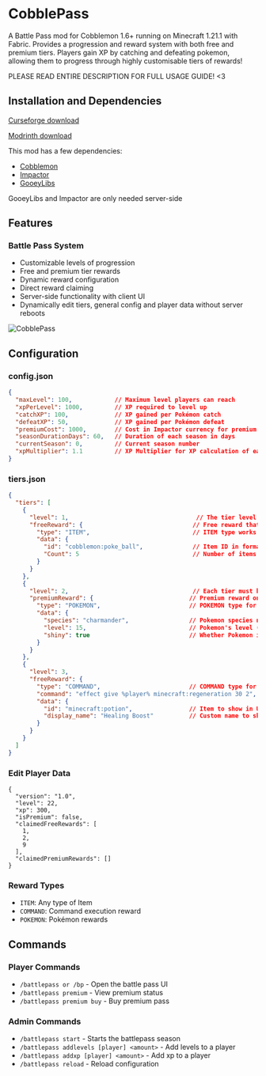 # CobblePass

A Battle Pass mod for Cobblemon 1.6+ running on Minecraft 1.21.1 with Fabric. Provides a progression and reward system with both free and premium tiers. Players gain XP by catching and defeating pokemon, allowing them to progress through highly customisable tiers of rewards!

PLEASE READ ENTIRE DESCRIPTION FOR FULL USAGE GUIDE! <3
## Installation and Dependencies

[Curseforge download](https://www.curseforge.com/minecraft/mc-mods/cobblemon-cobblepass)

[Modrinth download
](https://modrinth.com/mod/cobble-pass)

This mod has a few dependencies:
- [Cobblemon](https://modrinth.com/mod/cobblemon)
- [Impactor](https://modrinth.com/mod/impactor)
- [GooeyLibs](https://modrinth.com/mod/gooeylibs)

GooeyLibs and Impactor are only needed server-side


## Features

### Battle Pass System
- Customizable levels of progression
- Free and premium tier rewards
- Dynamic reward configuration
- Direct reward claiming
- Server-side functionality with client UI
- Dynamically edit tiers, general config and player data without server reboots

![CobblePass](https://i.giphy.com/media/v1.Y2lkPTc5MGI3NjExaTU2ZTBpNWpkMXpyOTJyY3FnOWYxZHppOXRpcnhobm5veXU3bjVseCZlcD12MV9pbnRlcm5hbF9naWZfYnlfaWQmY3Q9Zw/YNbbM79OAECuE6HU5I/giphy.gif)
## Configuration

### config.json
```json
{
  "maxLevel": 100,            // Maximum level players can reach
  "xpPerLevel": 1000,         // XP required to level up
  "catchXP": 100,             // XP gained per Pokémon catch
  "defeatXP": 50,             // XP gained per Pokémon defeat
  "premiumCost": 1000,        // Cost in Impactor currency for premium pass
  "seasonDurationDays": 60,   // Duration of each season in days
  "currentSeason": 0,         // Current season number
  "xpMultiplier": 1.1         // XP Multiplier for XP calculation of each level
}
```

### tiers.json
```json
{
  "tiers": [
    {
      "level": 1,                                    // The tier level (required)
      "freeReward": {                               // Free reward that all players can claim
        "type": "ITEM",                             // ITEM type works with any mod's items
        "data": {
          "id": "cobblemon:poke_ball",              // Item ID in format "modid:item_name"
          "Count": 5                                // Number of items to give
        }
      }
    },
    {
      "level": 2,                                   // Each tier must have a unique level
      "premiumReward": {                           // Premium reward only for premium pass holders
        "type": "POKEMON",                         // POKEMON type for Pokemon rewards
        "data": {
          "species": "charmander",                 // Pokemon species name
          "level": 15,                             // Pokemon's level (optional)
          "shiny": true                            // Whether Pokemon is shiny (optional)
        }
      }
    },
    {
      "level": 3,
      "freeReward": {
        "type": "COMMAND",                         // COMMAND type for custom commands
        "command": "effect give %player% minecraft:regeneration 30 2",  // Command to execute (%player% replaced with player name)
        "data": {
          "id": "minecraft:potion",                // Item to show in UI
          "display_name": "Healing Boost"          // Custom name to show in UI (optional)
        }
      }
    }
  ]
}

```
### Edit Player Data
```
{
  "version": "1.0",
  "level": 22,
  "xp": 300,
  "isPremium": false,
  "claimedFreeRewards": [
    1,
    2,
    9
  ],
  "claimedPremiumRewards": []
}
```

### Reward Types
- `ITEM`: Any type of Item
- `COMMAND`: Command execution reward
- `POKEMON`: Pokémon rewards

## Commands

### Player Commands
- `/battlepass or /bp` - Open the battle pass UI
- `/battlepass premium` - View premium status
- `/battlepass premium buy` - Buy premium pass

### Admin Commands
- `/battlepass start` - Starts the battlepass season
- `/battlepass addlevels [player] <amount>` - Add levels to a player 
- `/battlepass addxp [player] <amount>` - Add xp to a player
- `/battlepass reload` - Reload configuration
